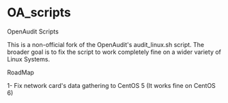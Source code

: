 OA_scripts
==========

OpenAudit Scripts

This is a non-official fork of the OpenAudit's audit_linux.sh script.
The broader goal is to fix the script to work completely fine on a wider variety of Linux Systems.

RoadMap

1- Fix network card's data gathering to CentOS 5 (It works fine on CentOS 6)
